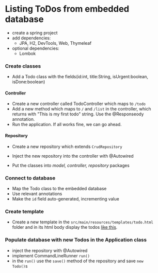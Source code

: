 # Listing ToDos from embedded database

- create a spring project
- add dependencies:
  - JPA, H2, DevTools, Web, Thymeleaf
- optional dependencies:
  - Lombok


### Create classes
- Add a Todo class with the fields(id:int, title:String, isUrgent:boolean, isDone:boolean)
#### Controller
- Create a new controller called TodoController which maps to `/todo`
- Add a new method which maps to `/` and `/list` in the controller, which returns with "This is my first todo" string. Use the @Responseody annotation.
- Run the application. If all works fine, we can go ahead.
#### Repository
- Create a new repository which extends `CrudRepository`
- Inject the new repository into the controller with @Autowired

- Put the classes into *model, controller, repository* packages

### Connect to database
- Map the Todo class to the embedded database
- Use relevant annotations
- Make the `id` field auto-generated, incrementing value

### Create template
- Create a new template in the `src/main/resources/templates/todo.html` folder and in its html body display the todos [like this](assets/ListTodos.PNG).

### Populate database with new Todos in the Application class
- inject the repository with @Autowired
- implement CommandLineRunner `run()`
- in the `run()` use the `save()` method of the repository and save `new Todo()`s
